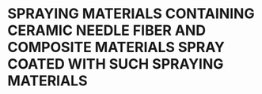 # SPRAYING MATERIALS CONTAINING CERAMIC NEEDLE FIBER AND COMPOSITE MATERIALS SPRAY COATED WITH SUCH SPRAYING MATERIALS